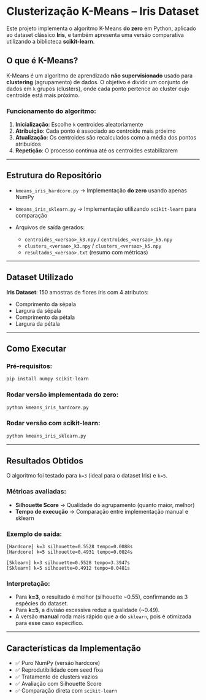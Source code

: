 # Clusterização K-Means – Iris Dataset

Este projeto implementa o algoritmo K-Means **do zero** em Python, aplicado ao dataset clássico **Iris**, e também apresenta uma versão comparativa utilizando a biblioteca **scikit-learn**.

## O que é K-Means?

K-Means é um algoritmo de aprendizado **não supervisionado** usado para **clustering** (agrupamento) de dados. O objetivo é dividir um conjunto de dados em `k` grupos (clusters), onde cada ponto pertence ao cluster cujo centroide está mais próximo.

### Funcionamento do algoritmo:

1. **Inicialização**: Escolhe `k` centroides aleatoriamente  
2. **Atribuição**: Cada ponto é associado ao centroide mais próximo  
3. **Atualização**: Os centroides são recalculados como a média dos pontos atribuídos  
4. **Repetição**: O processo continua até os centroides estabilizarem  

---

## Estrutura do Repositório

- `kmeans_iris_hardcore.py` → Implementação **do zero** usando apenas NumPy 
- `kmeans_iris_sklearn.py` → Implementação utilizando `scikit-learn` para comparação  

- Arquivos de saída gerados:  
  - `centroides_<versao>_k3.npy` / `centroides_<versao>_k5.npy`  
  - `clusters_<versao>_k3.npy` / `clusters_<versao>_k5.npy`  
  - `resultados_<versao>.txt` (resumo com métricas)  
  
---

## Dataset Utilizado

**Iris Dataset**: 150 amostras de flores íris com 4 atributos:  
- Comprimento da sépala  
- Largura da sépala  
- Comprimento da pétala  
- Largura da pétala  

---

## Como Executar

### Pré-requisitos:
```bash
pip install numpy scikit-learn
```

### Rodar versão implementada do zero:
```bash
python kmeans_iris_hardcore.py
```

### Rodar versão com scikit-learn:
```bash
python kmeans_iris_sklearn.py
```

---

## Resultados Obtidos

O algoritmo foi testado para `k=3` (ideal para o dataset Iris) e `k=5`.

### Métricas avaliadas:
- **Silhouette Score** → Qualidade do agrupamento (quanto maior, melhor)  
- **Tempo de execução** → Comparação entre implementação manual e sklearn  

### Exemplo de saída:

```
[Hardcore] k=3 silhouette=0.5528 tempo=0.0088s
[Hardcore] k=5 silhouette=0.4931 tempo=0.0024s

[Sklearn] k=3 silhouette=0.5528 tempo=3.3947s
[Sklearn] k=5 silhouette=0.4912 tempo=0.0481s
```

### Interpretação:
- Para **k=3**, o resultado é melhor (silhouette ~0.55), confirmando as 3 espécies do dataset.  
- Para **k=5**, a divisão excessiva reduz a qualidade (~0.49).  
- A versão **manual** roda mais rápido que a do `sklearn`, pois é otimizada para esse caso específico.  

---

## Características da Implementação

- ✅ Puro NumPy (versão hardcore)  
- ✅ Reprodutibilidade com seed fixa  
- ✅ Tratamento de clusters vazios  
- ✅ Avaliação com Silhouette Score  
- ✅ Comparação direta com `scikit-learn`  


